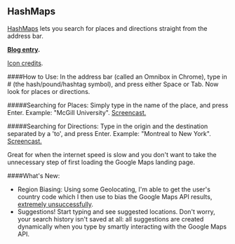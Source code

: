 HashMaps
-------------

[HashMaps](https://chrome.google.com/webstore/detail/hashmaps/ncbcjemlgfabkoebboepbofhbmhekion) lets you search for places and directions straight from the address bar. 

**[Blog entry](http://shivankaulsahib.me/blog/2015/02/28/hashmaps.html).**

[Icon credits](http://www.flaticon.com/authors/freepik).

####How to Use:
In the address bar (called an Omnibox in Chrome), type in # (the hash/pound/hashtag symbol), and press either Space or Tab. Now look for places or directions.

#####Searching for Places:
Simply type in the name of the place, and press Enter. Example: "McGill University". [Screencast.](https://www.youtube.com/watch?v=zGTYNvsGLgU)

#####Searching for Directions:
Type in the origin and the destination separated by a 'to', and press Enter. Example: "Montreal to New York". [Screencast.](https://www.youtube.com/watch?v=VPGPeumO-d4)

Great for when the internet speed is slow and you don't want to take the unnecessary step of first loading the Google Maps landing page. 

####What's New:
- Region Biasing: Using some Geolocating, I'm able to get the user's country code which I then use to bias the Google Maps API results, [extremely unsuccessfully](http://stackoverflow.com/questions/2647086/googles-geocoder-returns-wrong-country-ignoring-the-region-hint). 
- Suggestions! Start typing and see suggested locations. Don't worry, your search history isn't saved at all: all suggestions are created dynamically when you type by smartly interacting with the Google Maps API.
